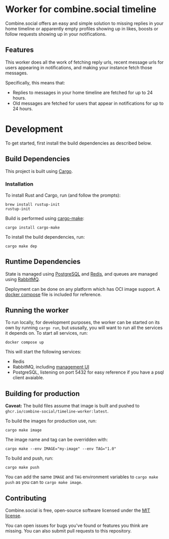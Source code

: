 # Worker for combine.social timeline

Combine.social offers an easy and simple solution to missing replies in your
home timeline or apparently empty profiles showing up in likes, boosts or
follow requests showing up in your notifications.

## Features

This worker does all the work of fetching reply urls, recent message urls for
users appearing in notifications, and making your instance fetch those messages.

Specifically, this means that:

- Replies to messages in your home timeline are fetched for up to 24 hours.
- Old messages are fetched for users that appear in notifications for up to 24 hours.

# Development

To get started, first install the build dependencies as described below.

## Build Dependencies

This project is built using [Cargo](https://doc.rust-lang.org/cargo/).

### Installation

To install Rust and Cargo, run (and follow the prompts):

```
brew install rustup-init
rustup-init
```

Build is performed using [cargo-make](https://crates.io/crates/cargo-make/):

```
cargo install cargo-make
```

To install the build dependencies, run:

```
cargo make dep
```

## Runtime Dependencies

State is managed using [PostgreSQL](https://www.postgresql.org) and
[Redis](https://redis.io), and queues are managed using
[RabbitMQ](https://www.rabbitmq.com).

Deployment can be done on any platform which has OCI image support. A
[docker compose](https://docs.docker.com/compose/) file is included for
reference.

## Running the worker

To run locally, for development purposes, the worker can be started on its
own by running `cargo run`, but ususally, you will want to run all the services
it depends on. To start all services, run:

```
docker compose up
```

This will start the following services:

- Redis
- RabbitMQ, including [management UI](http://localhost:15672)
- PostgreSQL, listening on port 5432 for easy reference if you have a psql client avaiable.

## Building for production

**Caveat:** The build files assume that image is built and pushed to
`ghcr.io/combine-social/timeline-worker:latest`.

To build the images for production use, run:

```
cargo make image
```

The image name and tag can be overridden with:

```
cargo make --env IMAGE="my-image" --env TAG="1.0"
```

To build and push, run:

```
cargo make push
```

You can add the same `IMAGE` and `TAG` environment variables to `cargo make push`
as you can to `cargo make image`.

## Contributing

Combine.social is free, open-source software licensed under the [MIT license](LICENSE).

You can open issues for bugs you've found or features you think are missing.
You can also submit pull requests to this repository.
